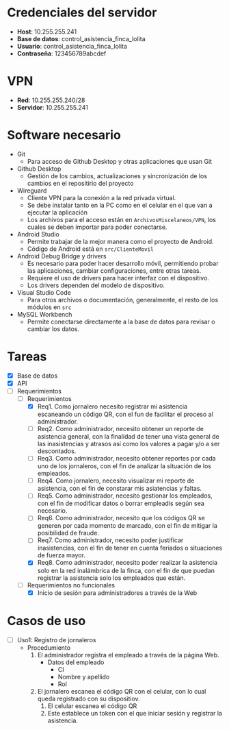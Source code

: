 
# Credenciales del servidor
- **Host**: 10.255.255.241
- **Base de datos**: control_asistencia_finca_lolita
- **Usuario**: control_asistencia_finca_lolita
- **Contraseña**: 123456789abcdef

# VPN
- **Red**: 10.255.255.240/28
- **Servidor**: 10.255.255.241

# Software necesario
- Git
    - Para acceso de Github Desktop y otras aplicaciones que usan Git
- Github Desktop
    - Gestión de los cambios, actualizaciones y sincronización de los cambios en el repositirio del proyecto
- Wireguard
    - Cliente VPN para la conexión a la red privada virtual.
    - Se debe instalar tanto en la PC como en el celular en el que van a ejecutar la aplicación
    - Los archivos para el acceso están en `ArchivosMiscelaneos/VPN`, los cuales se deben importar para poder conectarse.
- Android Studio
    - Permite trabajar de la mejor manera como el proyecto de Android.
    - Código de Android está en `src/ClienteMovil`
- Android Debug Bridge y drivers
    - Es necesario para poder hacer desarrollo móvil, permitiendo probar las aplicaciones, cambiar configuraciones, entre otras tareas.
    - Requiere el uso de drivers para hacer interfaz con el dispositivo.
    - Los drivers dependen del modelo de dispositivo.
- Visual Studio Code
    - Para otros archivos o documentación, generalmente, el resto de los módulos en `src`
- MySQL Workbench
    - Permite conectarse directamente a la base de datos para revisar o cambiar los datos.

# Tareas
- [x] Base de datos
- [x] API
- [ ] Requerimientos
    - [ ] Requerimientos
        - [x] Req1. Como jornalero necesito registrar mi asistencia escaneando un código QR, con el fun de facilitar el proceso al administrador.
        - [ ] Req2. Como administrador, necesito obtener un reporte de asistencia general, con la finalidad de tener una vista general de las inasistencias y atrasos así como los valores a pagar y/o a ser descontados.
        - [ ] Req3. Como administrador, necesito obtener reportes por cada uno de los jornaleros, con el fin de analizar la situación de los empleados.
        - [ ] Req4. Como jornalero, necesito visualizar mi reporte de asistencia, con el fin de constarar mis asiatencias y faltas.
        - [ ] Req5. Como administrador, necesito gestionar los empleados, con el fin de modificar datos o borrar empleadis según sea necesario.
        - [ ] Req6. Como administrador, necesito que los códigos QR se generen por cada momento de marcado, con el fin de mitigar la posibilidad de fraude.
        - [ ] Req7. Como administrador, necesito poder justificar inasistencias, con el fin de tener en cuenta feriados o situaciones de fuerza mayor.
        - [x] Req8. Como administrador, necesito poder realizar la asistencia solo en la red inalámbrica de la finca, con el fin de que puedan registrar la asistencia solo los empleados que están.
    - [ ] Requerimientos no funcionales
        - [x] Inicio de sesión para administradores a través de la Web

# Casos de uso
- [ ] Uso1: Registro de jornaleros
    - Procedumiento
        1. El administrador registra el empleado a través de la página Web.
           - Datos del empleado
               - CI
               - Nombre y apellido
               - Rol
        2. El jornalero escanea el código QR con el celular, con lo cual queda registrado con su dispositiov.
              1. El celular escanea el código QR
              2. Este establece un token con el que iniciar sesión y registrar la asistencia.
